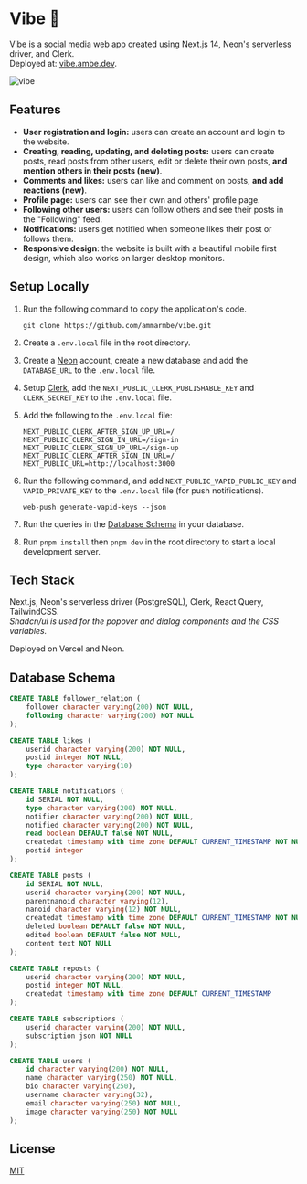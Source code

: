 # Vibe 🚀

Vibe is a social media web app created using Next.js 14, Neon's serverless driver, and Clerk. <br> Deployed at: [vibe.ambe.dev](https://vibe.ambe.dev/).

![vibe](https://github.com/ammarmbe/vibe/assets/117791580/abeaff9b-621e-4c25-b82b-45dd996dfed2)

## Features

- **User registration and login:** users can create an account and login to the website.
- **Creating, reading, updating, and deleting posts:** users can create posts, read posts from other users, edit or delete their own posts, **and mention others in their posts (new)**.
- **Comments and likes:** users can like and comment on posts, **and add reactions (new)**.
- **Profile page:** users can see their own and others' profile page.
- **Following other users:** users can follow others and see their posts in the "Following" feed.
- **Notifications:** users get notified when someone likes their post or follows them.
- **Responsive design**: the website is built with a beautiful mobile first design, which also works on larger desktop monitors.

## Setup Locally

1. Run the following command to copy the application's code.

   ```
   git clone https://github.com/ammarmbe/vibe.git
   ```

2. Create a `.env.local` file in the root directory.
3. Create a [Neon](http://neon.tech/) account, create a new database and add the `DATABASE_URL` to the `.env.local` file.
4. Setup [Clerk](https://clerk.com), add the `NEXT_PUBLIC_CLERK_PUBLISHABLE_KEY` and `CLERK_SECRET_KEY` to the `.env.local` file.
5. Add the following to the `.env.local` file:

   ```
   NEXT_PUBLIC_CLERK_AFTER_SIGN_UP_URL=/
   NEXT_PUBLIC_CLERK_SIGN_IN_URL=/sign-in
   NEXT_PUBLIC_CLERK_SIGN_UP_URL=/sign-up
   NEXT_PUBLIC_CLERK_AFTER_SIGN_IN_URL=/
   NEXT_PUBLIC_URL=http://localhost:3000
   ```

6. Run the following command, and add `NEXT_PUBLIC_VAPID_PUBLIC_KEY` and `VAPID_PRIVATE_KEY` to the `.env.local` file (for push notifications).

   ```
   web-push generate-vapid-keys --json
   ```

7. Run the queries in the [Database Schema](#database-schema) in your database.
8. Run `pnpm install` then `pnpm dev` in the root directory to start a local development server.

## Tech Stack

Next.js, Neon's serverless driver (PostgreSQL), Clerk, React Query, TailwindCSS. <br> _Shadcn/ui is used for the popover and dialog components and the CSS variables._

Deployed on Vercel and Neon.

## Database Schema

```sql
CREATE TABLE follower_relation (
    follower character varying(200) NOT NULL,
    following character varying(200) NOT NULL
);

CREATE TABLE likes (
    userid character varying(200) NOT NULL,
    postid integer NOT NULL,
    type character varying(10)
);

CREATE TABLE notifications (
    id SERIAL NOT NULL,
    type character varying(200) NOT NULL,
    notifier character varying(200) NOT NULL,
    notified character varying(200) NOT NULL,
    read boolean DEFAULT false NOT NULL,
    createdat timestamp with time zone DEFAULT CURRENT_TIMESTAMP NOT NULL,
    postid integer
);

CREATE TABLE posts (
    id SERIAL NOT NULL,
    userid character varying(200) NOT NULL,
    parentnanoid character varying(12),
    nanoid character varying(12) NOT NULL,
    createdat timestamp with time zone DEFAULT CURRENT_TIMESTAMP NOT NULL,
    deleted boolean DEFAULT false NOT NULL,
    edited boolean DEFAULT false NOT NULL,
    content text NOT NULL
);

CREATE TABLE reposts (
    userid character varying(200) NOT NULL,
    postid integer NOT NULL,
    createdat timestamp with time zone DEFAULT CURRENT_TIMESTAMP
);

CREATE TABLE subscriptions (
    userid character varying(200) NOT NULL,
    subscription json NOT NULL
);

CREATE TABLE users (
    id character varying(200) NOT NULL,
    name character varying(250) NOT NULL,
    bio character varying(250),
    username character varying(32),
    email character varying(250) NOT NULL,
    image character varying(250) NOT NULL
);
```

## License

[MIT](https://choosealicense.com/licenses/mit/)
